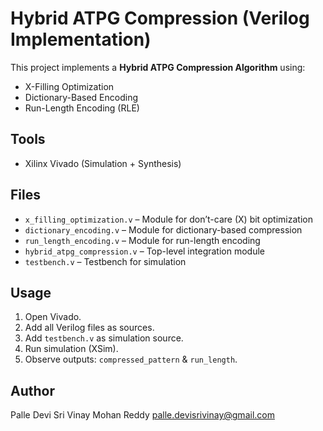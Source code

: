 # Hybrid ATPG Compression (Verilog Implementation)

This project implements a **Hybrid ATPG Compression Algorithm** using:
- X-Filling Optimization
- Dictionary-Based Encoding
- Run-Length Encoding (RLE)

## Tools
- Xilinx Vivado (Simulation + Synthesis)

## Files
- `x_filling_optimization.v` – Module for don’t-care (X) bit optimization
- `dictionary_encoding.v` – Module for dictionary-based compression
- `run_length_encoding.v` – Module for run-length encoding
- `hybrid_atpg_compression.v` – Top-level integration module
- `testbench.v` – Testbench for simulation

## Usage
1. Open Vivado.
2. Add all Verilog files as sources.
3. Add `testbench.v` as simulation source.
4. Run simulation (XSim).
5. Observe outputs: `compressed_pattern` & `run_length`.

## Author
Palle Devi Sri Vinay Mohan Reddy
palle.devisrivinay@gmail.com
